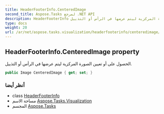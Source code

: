 ```yaml
---
title: HeaderFooterInfo.CenteredImage
second_title: Aspose.Tasks لمرجع .NET API
description: HeaderFooterInfo ملكية. الحصول على أو تعيين الصورة المركزية ليتم عرضها في الرأس أو التذييل.
type: docs
weight: 20
url: /ar/net/aspose.tasks.visualization/headerfooterinfo/centeredimage/
---
```

## HeaderFooterInfo.CenteredImage property

الحصول على أو تعيين الصورة المركزية ليتم عرضها في الرأس أو التذييل.

```csharp
public Image CenteredImage { get; set; }
```

### أنظر أيضا

* class [HeaderFooterInfo](../)
* مساحة الاسم [Aspose.Tasks.Visualization](../../headerfooterinfo/)
* المجسم [Aspose.Tasks](../../../)


